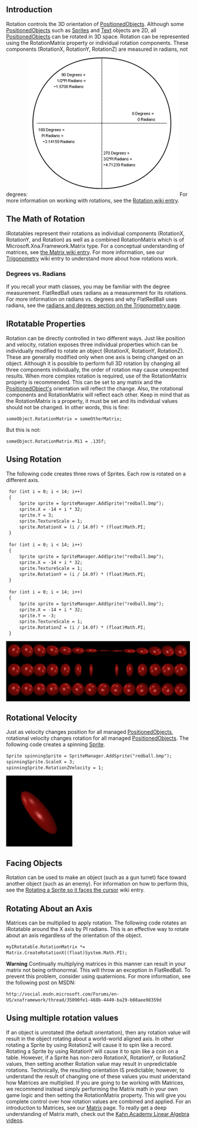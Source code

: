 ## Introduction

Rotation controls the 3D orientation of [PositionedObjects](/documentation/api/flatredball/flatredball-positionedobject.md "FlatRedBall.PositionedObject"). Although some [PositionedObjects](/documentation/api/flatredball/flatredball-positionedobject.md "FlatRedBall.PositionedObject") such as [Sprites](/frb/docs/index.php?title=FlatRedBall.Sprite.md "FlatRedBall.Sprite") and [Text](/frb/docs/index.php?title=FlatRedBall.Graphics.Text.md "FlatRedBall.Graphics.Text") objects are 2D, all [PositionedObjects](/documentation/api/flatredball/flatredball-positionedobject.md "FlatRedBall.PositionedObject") can be rotated in 3D space. Rotation can be represented using the RotationMatrix property or individual rotation components. These components (RotationX, RotationY, RotationZ) are measured in radians, not degrees:![RadiansAndDegrees.png](/media/migrated_media-RadiansAndDegrees.png) For more information on working with rotations, see the [Rotation wiki entry](/frb/docs/index.php?title=Math:Rotation.md "Math:Rotation").

## The Math of Rotation

IRotatables represent their rotations as individual components (RotationX, RotationY, and Rotation) as well as a combined RotationMatrix which is of Microsoft.Xna.Framework.Matrix type. For a conceptual understanding of matrices, see [the Matrix wiki entry](/frb/docs/index.php?title=Matrix.md "Matrix"). For more information, see our [Trigonometry](/frb/docs/index.php?title=Math:Trigonometry.md "Math:Trigonometry") wiki entry to understand more about how rotations work.

### Degrees vs. Radians

If you recall your math classes, you may be familiar with the degree measurement. FlatRedBall uses radians as a measurement for its rotations. For more information on radians vs. degrees and why FlatRedBall uses radians, see the [radians and degrees section on the Trigonometry page](/frb/docs/index.php?title=Math:Trigonometry.md#Radians_and_Degrees "Math:Trigonometry").

## IRotatable Properties

Rotation can be directly controlled in two different ways. Just like position and velocity, rotation exposes three individual properties which can be individually modified to rotate an object (RotationX, RotationY, RotationZ). These are generally modified only when one axis is being changed on an object. Although it is possible to perform full 3D rotation by changing all three components individually, the order of rotation may cause unexpected results. When more complex rotation is required, use of the RotationMatrix property is recommended. This can be set to any matrix and the [PositionedObject's](/documentation/api/flatredball/flatredball-positionedobject.md "FlatRedBall.PositionedObject") orientation will reflect the change. Also, the rotational components and RotationMatrix will reflect each other. Keep in mind that as the RotationMatrix is a property, it must be set and its individual values should not be changed. In other words, this is fine:

    someObject.RotationMatrix = someOtherMatrix;

But this is not:

    someObject.RotationMatrix.M11 = .135f;

## Using Rotation

The following code creates three rows of Sprites. Each row is rotated on a different axis.

     for (int i = 0; i < 14; i++)
     {
         Sprite sprite = SpriteManager.AddSprite("redball.bmp");
         sprite.X = -14 + i * 32;
         sprite.Y = 3;
         sprite.TextureScale = 1;
         sprite.RotationX = (i / 14.0f) * (float)Math.PI;
     }

     for (int i = 0; i < 14; i++)
     {
         Sprite sprite = SpriteManager.AddSprite("redball.bmp");
         sprite.X = -14 + i * 32;
         sprite.TextureScale = 1;
         sprite.RotationY = (i / 14.0f) * (float)Math.PI;
     }                
     
     for (int i = 0; i < 14; i++)
     {
         Sprite sprite = SpriteManager.AddSprite("redball.bmp");
         sprite.X = -14 + i * 32;
         sprite.Y = -3;
         sprite.TextureScale = 1;
         sprite.RotationZ = (i / 14.0f) * (float)Math.PI;
     }

![RotatedSprites.png](/media/migrated_media-RotatedSprites.png)

## Rotational Velocity

Just as velocity changes position for all managed [PositionedObjects](/frb/docs/index.php?title=FlatRedBall.PositionedObject.md "FlatRedBall.PositionedObject"), rotational velocity changes rotation for all managed [PositionedObjects](/frb/docs/index.php?title=FlatRedBall.PositionedObject.md "FlatRedBall.PositionedObject"). The following code creates a spinning [Sprite](/frb/docs/index.php?title=FlatRedBall.Sprite.md "FlatRedBall.Sprite").

    Sprite spinningSprite = SpriteManager.AddSprite("redball.bmp");
    spinningSprite.ScaleX = 3;
    spinningSprite.RotationZVelocity = 1;

![SpinningSprite.png](/media/migrated_media-SpinningSprite.png)

## Facing Objects

Rotation can be used to make an object (such as a gun turret) face toward another object (such as an enemy). For information on how to perform this, see the [Rotating a Sprite so it faces the cursor](/frb/docs/index.php?title=Math:Rotation.md#Rotating_a_Sprite_so_it_faces_the_cursor "Math:Rotation") wiki entry.

## Rotating About an Axis

Matrices can be multiplied to apply rotation. The following code rotates an IRotatable around the X axis by PI radians. This is an effective way to rotate about an axis regardless of the orientation of the object.

    myIRotatable.RotationMatrix *= Matrix.CreateRotationX((float)System.Math.PI);

**Warning** Continually multiplying matrices in this manner can result in your matrix not being orthonormal. This will throw an exception in FlatRedBall. To prevent this problem, consider using quaternions. For more information, see the following post on MSDN:

    http://social.msdn.microsoft.com/Forums/en-US/xnaframework/thread/35090fe1-468b-4449-ba29-b08aee98359d

## Using multiple rotation values

If an object is unrotated (the default orientation), then any rotation value will result in the object rotating about a world-world aligned axis. In other rotating a Sprite by using RotationZ will cause it to spin like a record. Rotating a Sprite by using RotationY will cause it to spin like a coin on a table. However, if a Sprite has non-zero RotationX, RotationY, or RotationZ values, then setting another Rotation value may result in unpredictable rotations. Technically, the resulting orientation IS predictable; however, to understand the result of changing one of these values you must understand how Matrices are multiplied. If you are going to be working with Matrices, we recommend instead simply performing the Matrix math in your own game logic and then setting the RotationMatrix property. This will give you complete control over how rotation values are combined and applied. For an introduction to Matrices, see our [Matrix](/frb/docs/index.php?title=Matrix.md "Matrix") page. To really get a deep understanding of Matrix math, check out the [Kahn Academy Linear Algebra videos](http://www.khanacademy.org/#Linear%20Algebra).

## 
